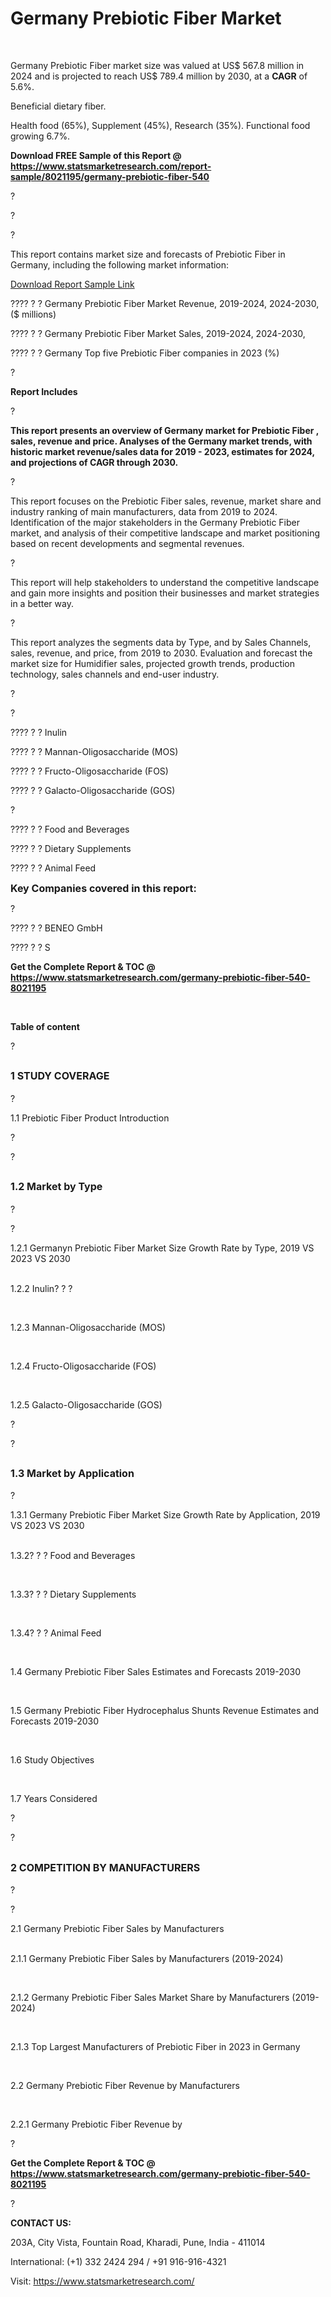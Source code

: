 <h1>Germany Prebiotic Fiber Market</h1><br/><p>Germany Prebiotic Fiber market size was valued at US$ 567.8 million in 2024 and is projected to reach US$ 789.4 million by 2030, at a <strong>CAGR</strong> of 5.6%.</p>
 
 
 
 <p>Beneficial dietary fiber.</p>
 
 
 
 <p>Health food (65%), Supplement (45%), Research (35%). Functional food growing 6.7%.</p>
 
 
 
 <div><b>Download FREE Sample of this Report @ <a href="https://www.statsmarketresearch.com/download-free-sample/8021195/germany-prebiotic-fiber-540">https://www.statsmarketresearch.com/report-sample/8021195/germany-prebiotic-fiber-540</a></b></div>
 
 
 
 <p>? </p>
 
 
 
 <p>? </p>
 
 
 
 <p>? </p>
 
 
 
 <p>This report contains market size and forecasts of Prebiotic Fiber in Germany, including the following market information:</p>
 
 
 
 <p><a href="https://www.statsmarketresearch.com/download-free-sample/8021195/germany-prebiotic-fiber-540">Download Report Sample Link</a></p>
 
 
 
 <p>???? ? ? Germany Prebiotic Fiber Market Revenue, 2019-2024, 2024-2030, ($ millions)</p>
 
 
 
 <p>???? ? ? Germany Prebiotic Fiber Market Sales, 2019-2024, 2024-2030,</p>
 
 
 
 <p>???? ? ? Germany Top five Prebiotic Fiber companies in 2023 (%)</p>
 
 
 
 <p>? </p>
 
 
 
 <p><strong>Report Includes</strong></p>
 
 
 
 <p>? </p>
 
 
 
 <p><strong>This report presents an overview of Germany market for Prebiotic Fiber , sales, revenue and price. Analyses of the Germany market trends, with historic market revenue/sales data for 2019 - 2023, estimates for 2024, and projections of <strong>CAGR</strong> through 2030.</strong></p>
 
 
 
 <p>? </p>
 
 
 
 <p>This report focuses on the Prebiotic Fiber sales, revenue, market share and industry ranking of main manufacturers, data from 2019 to 2024. Identification of the major stakeholders in the Germany Prebiotic Fiber market, and analysis of their competitive landscape and market positioning based on recent developments and segmental revenues.</p>
 
 
 
 <p>? </p>
 
 
 
 <p>This report will help stakeholders to understand the competitive landscape and gain more insights and position their businesses and market strategies in a better way.</p>
 
 
 
 <p>? </p>
 
 
 
 <p>This report analyzes the segments data by Type, and by Sales Channels, sales, revenue, and price, from 2019 to 2030. Evaluation and forecast the market size for Humidifier sales, projected growth trends, production technology, sales channels and end-user industry.</p>
 
 
 
 <p>? </p>
 
 
 
 <p>? </p>
 
 
 
 <p>???? ? ? Inulin</p>
 
 
 
 <p>???? ? ? Mannan-Oligosaccharide (MOS)</p>
 
 
 
 <p>???? ? ? Fructo-Oligosaccharide (FOS)</p>
 
 
 
 <p>???? ? ? Galacto-Oligosaccharide (GOS)</p>
 
 
 
 <p>? </p>
 
 
 
 <p>???? ? ? Food and Beverages</p>
 
 
 
 <p>???? ? ? Dietary Supplements</p>
 
 
 
 <p>???? ? ? Animal Feed</p>
 
 
 
 <p><span style="font-size:16px"><strong>Key Companies covered in this report:</strong></span></p>
 
 
 
 <p>? </p>
 
 
 
 <p>???? ? ? BENEO GmbH</p>
 
 
 
 <p>???? ? ? S</p>
 
 
 
 <div><b>Get the Complete Report & TOC @ <a href="https://www.statsmarketresearch.com/germany-prebiotic-fiber-540-8021195">https://www.statsmarketresearch.com/germany-prebiotic-fiber-540-8021195</a></b></div>
 
 
 
 <p><br />
 
 <b>Table of content</b></p>
 
 
 
 <p>? </p>
 
 
 
 <h2><span style="font-size:16px"><strong>1 STUDY COVERAGE</strong></span></h2>
 
 
 
 <p>? </p>
 
 
 
 <p>1.1 Prebiotic Fiber Product Introduction</p>
 
 
 
 <p>? </p>
 
 
 
 <p>? </p>
 
 
 
 <h2><span style="font-size:16px"><strong>1.2 Market by Type</strong></span></h2>
 
 
 
 <p>? </p>
 
 
 
 <p>? </p>
 
 
 
 <p>1.2.1 Germanyn Prebiotic Fiber Market Size Growth Rate by Type, 2019 VS 2023 VS 2030<br />
 
 <br />
 
 1.2.2 Inulin? ? ? <br />
 
 <br />
 
 1.2.3 Mannan-Oligosaccharide (MOS)<br />
 
 <br />
 
 1.2.4 Fructo-Oligosaccharide (FOS)<br />
 
 <br />
 
 1.2.5 Galacto-Oligosaccharide (GOS)<br />
 
 ? </p>
 
 
 
 <p>? </p>
 
 
 
 <h2><span style="font-size:16px"><strong>1.3 Market by Application</strong></span></h2>
 
 
 
 <p>? </p>
 
 
 
 <p>1.3.1 Germany Prebiotic Fiber Market Size Growth Rate by Application, 2019 VS 2023 VS 2030<br />
 
 <br />
 
 1.3.2? ? ? Food and Beverages<br />
 
 <br />
 
 1.3.3? ? ? Dietary Supplements<br />
 
 <br />
 
 1.3.4? ? ? Animal Feed<br />
 
 <br />
 
 1.4 Germany Prebiotic Fiber Sales Estimates and Forecasts 2019-2030<br />
 
 <br />
 
 1.5 Germany Prebiotic Fiber Hydrocephalus Shunts Revenue Estimates and Forecasts 2019-2030<br />
 
 <br />
 
 1.6 Study Objectives<br />
 
 <br />
 
 1.7 Years Considered</p>
 
 
 
 <p>? </p>
 
 
 
 <p>? </p>
 
 
 
 <h2><span style="font-size:16px"><strong>2 COMPETITION BY MANUFACTURERS</strong></span></h2>
 
 
 
 <p>? </p>
 
 
 
 <p>? </p>
 
 
 
 <p>2.1 Germany Prebiotic Fiber Sales by Manufacturers<br />
 
 <br />
 
 2.1.1 Germany Prebiotic Fiber Sales by Manufacturers (2019-2024)<br />
 
 <br />
 
 2.1.2 Germany Prebiotic Fiber Sales Market Share by Manufacturers (2019-2024)<br />
 
 <br />
 
 2.1.3 Top Largest Manufacturers of Prebiotic Fiber in 2023 in Germany<br />
 
 <br />
 
 2.2 Germany Prebiotic Fiber Revenue by Manufacturers<br />
 
 <br />
 
 2.2.1 Germany Prebiotic Fiber Revenue by</p>
 
 
 
 <p>? </p>
 
 
 
 <div><b>Get the Complete Report & TOC @ <a href="https://www.statsmarketresearch.com/germany-prebiotic-fiber-540-8021195">https://www.statsmarketresearch.com/germany-prebiotic-fiber-540-8021195</a></b></div>
 
 
 
 <p>? </p>
 
 
 
 <p><b>CONTACT US:</b><br />
 
 203A, City Vista, Fountain Road, Kharadi, Pune, India - 411014<br />
 
 International: (+1) 332 2424 294 / +91 916-916-4321<br />
 
 Visit: <a href="https://www.statsmarketresearch.com/">https://www.statsmarketresearch.com/</a></p>
